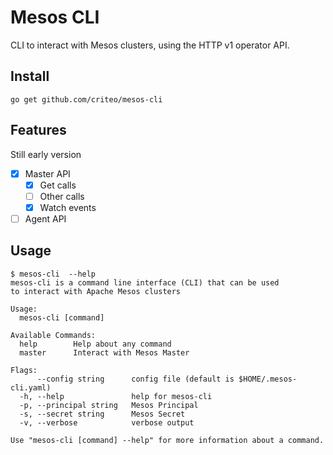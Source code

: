 Mesos CLI
=========

CLI to interact with Mesos clusters, using the HTTP v1 operator API.

Install
-----

`go get github.com/criteo/mesos-cli`

Features
-----

Still early version

- [x] Master API
  - [x] Get calls
  - [ ] Other calls
  - [x] Watch events
- [ ] Agent API

Usage
----

```
$ mesos-cli  --help
mesos-cli is a command line interface (CLI) that can be used
to interact with Apache Mesos clusters

Usage:
  mesos-cli [command]

Available Commands:
  help        Help about any command
  master      Interact with Mesos Master

Flags:
      --config string      config file (default is $HOME/.mesos-cli.yaml)
  -h, --help               help for mesos-cli
  -p, --principal string   Mesos Principal
  -s, --secret string      Mesos Secret
  -v, --verbose            verbose output

Use "mesos-cli [command] --help" for more information about a command.
```
